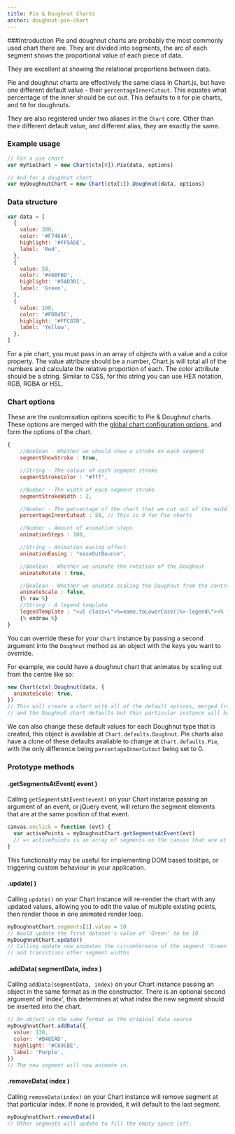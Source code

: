 ```yaml
---
title: Pie & Doughnut Charts
anchor: doughnut-pie-chart
---
```


###Introduction Pie and doughnut charts are probably the most commonly used
chart there are. They are divided into segments, the arc of each segment shows
the proportional value of each piece of data.

They are excellent at showing the relational proportions between data.

Pie and doughnut charts are effectively the same class in Chart.js, but have one
different default value - their `percentageInnerCutout`. This equates what
percentage of the inner should be cut out. This defaults to `0` for pie charts,
and `50` for doughnuts.

They are also registered under two aliases in the `Chart` core. Other than their
different default value, and different alias, they are exactly the same.

<div class="canvas-holder half">
	<canvas width="250" height="125"></canvas>
</div>

<div class="canvas-holder half">
	<canvas width="250" height="125"></canvas>
</div>

### Example usage

```javascript
// For a pie chart
var myPieChart = new Chart(ctx[0]).Pie(data, options)

// And for a doughnut chart
var myDoughnutChart = new Chart(ctx[1]).Doughnut(data, options)
```

### Data structure

```javascript
var data = [
  {
    value: 300,
    color: '#F7464A',
    highlight: '#FF5A5E',
    label: 'Red',
  },
  {
    value: 50,
    color: '#46BFBD',
    highlight: '#5AD3D1',
    label: 'Green',
  },
  {
    value: 100,
    color: '#FDB45C',
    highlight: '#FFC870',
    label: 'Yellow',
  },
]
```

For a pie chart, you must pass in an array of objects with a value and a color
property. The value attribute should be a number, Chart.js will total all of the
numbers and calculate the relative proportion of each. The color attribute
should be a string. Similar to CSS, for this string you can use HEX notation,
RGB, RGBA or HSL.

### Chart options

These are the customisation options specific to Pie & Doughnut charts. These
options are merged with the
[global chart configuration options](#getting-started-global-chart-configuration),
and form the options of the chart.

```javascript
{
	//Boolean - Whether we should show a stroke on each segment
	segmentShowStroke : true,

	//String - The colour of each segment stroke
	segmentStrokeColor : "#fff",

	//Number - The width of each segment stroke
	segmentStrokeWidth : 2,

	//Number - The percentage of the chart that we cut out of the middle
	percentageInnerCutout : 50, // This is 0 for Pie charts

	//Number - Amount of animation steps
	animationSteps : 100,

	//String - Animation easing effect
	animationEasing : "easeOutBounce",

	//Boolean - Whether we animate the rotation of the Doughnut
	animateRotate : true,

	//Boolean - Whether we animate scaling the Doughnut from the centre
	animateScale : false,
	{% raw %}
	//String - A legend template
	legendTemplate : "<ul class=\"<%=name.toLowerCase()%>-legend\"><% for (var i=0; i<segments.length; i++){%><li><span style=\"background-color:<%=segments[i].fillColor%>\"></span><%if(segments[i].label){%><%=segments[i].label%><%}%></li><%}%></ul>"
	{% endraw %}
}
```

You can override these for your `Chart` instance by passing a second argument
into the `Doughnut` method as an object with the keys you want to override.

For example, we could have a doughnut chart that animates by scaling out from
the centre like so:

```javascript
new Chart(ctx).Doughnut(data, {
  animateScale: true,
})
// This will create a chart with all of the default options, merged from the global config,
// and the Doughnut chart defaults but this particular instance will have `animateScale` set to `true`.
```

We can also change these default values for each Doughnut type that is created,
this object is available at `Chart.defaults.Doughnut`. Pie charts also have a
clone of these defaults available to change at `Chart.defaults.Pie`, with the
only difference being `percentageInnerCutout` being set to 0.

### Prototype methods

#### .getSegmentsAtEvent( event )

Calling `getSegmentsAtEvent(event)` on your Chart instance passing an argument
of an event, or jQuery event, will return the segment elements that are at the
same position of that event.

```javascript
canvas.onclick = function (evt) {
  var activePoints = myDoughnutChart.getSegmentsAtEvent(evt)
  // => activePoints is an array of segments on the canvas that are at the same position as the click event.
}
```

This functionality may be useful for implementing DOM based tooltips, or
triggering custom behaviour in your application.

#### .update( )

Calling `update()` on your Chart instance will re-render the chart with any
updated values, allowing you to edit the value of multiple existing points, then
render those in one animated render loop.

```javascript
myDoughnutChart.segments[1].value = 10
// Would update the first dataset's value of 'Green' to be 10
myDoughnutChart.update()
// Calling update now animates the circumference of the segment 'Green' from 50 to 10.
// and transitions other segment widths
```

#### .addData( segmentData, index )

Calling `addData(segmentData, index)` on your Chart instance passing an object
in the same format as in the constructor. There is an optional second argument
of 'index', this determines at what index the new segment should be inserted
into the chart.

```javascript
// An object in the same format as the original data source
myDoughnutChart.addData({
  value: 130,
  color: '#B48EAD',
  highlight: '#C69CBE',
  label: 'Purple',
})
// The new segment will now animate in.
```

#### .removeData( index )

Calling `removeData(index)` on your Chart instance will remove segment at that
particular index. If none is provided, it will default to the last segment.

```javascript
myDoughnutChart.removeData()
// Other segments will update to fill the empty space left.
```
